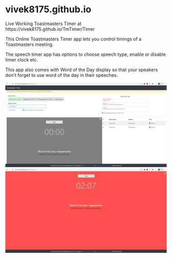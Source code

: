 # vivek8175.github.io
<p>Live Working Toastmasters Timer at https://vivek8175.github.io/TmTimer/Timer</p>

<p>This Online Toastmasters Timer app lets you control timings of a Toastmasters meeting. </p>
<p>The speech timer app has options to choose speech type, enable or disable timer clock etc. </p>
<p>This app also comes with Word of the Day display so that your speakers don't forget to use word of the day in their speeches.</p>

![](TmTimer/Images/TMTimer1.png)
![](TmTimer/Images/TmTimer2.png)
